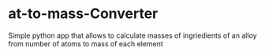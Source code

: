 # at-to-mass-Converter
Simple python app that allows to calculate masses of ingriedients of an alloy from number of atoms to mass of each element
